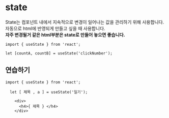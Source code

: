 # state

State는 컴포넌트 내에서 지속적으로 변경이 일어나는 값을 관리하기 위해 사용합니다.  
자동으로 html에 반영되게 만들고 싶을 때 사용합니다.  
__자주 변경될거 같은 html부분은 state로 만들어 놓으면 좋습니다.__

```
import { useState } from 'react';

let [countA, countB] = useState('clickNumber');
```
## 연습하기

```
import { useState } from 'react';

  let [ 제목 , a ] = useState('일기');
  
    <div>
      <h4>{ 제목 } </h4>
    </div>
